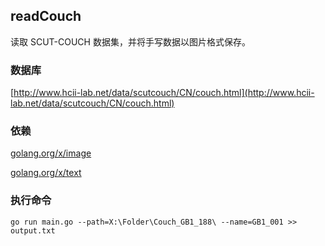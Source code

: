 ## readCouch
读取 SCUT-COUCH 数据集，并将手写数据以图片格式保存。

### 数据库
[http://www.hcii-lab.net/data/scutcouch/CN/couch.html](http://www.hcii-lab.net/data/scutcouch/CN/couch.html)

### 依赖
[golang.org/x/image](https://github.com/golang/image)

[golang.org/x/text](https://github.com/golang/text)

### 执行命令
`go run main.go --path=X:\Folder\Couch_GB1_188\ --name=GB1_001 >> output.txt`